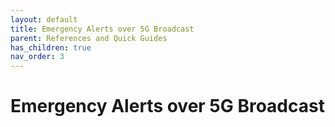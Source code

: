 ```yaml
---
layout: default
title: Emergency Alerts over 5G Broadcast
parent: References and Quick Guides
has_children: true
nav_order: 3
---
```


# Emergency Alerts over 5G Broadcast
